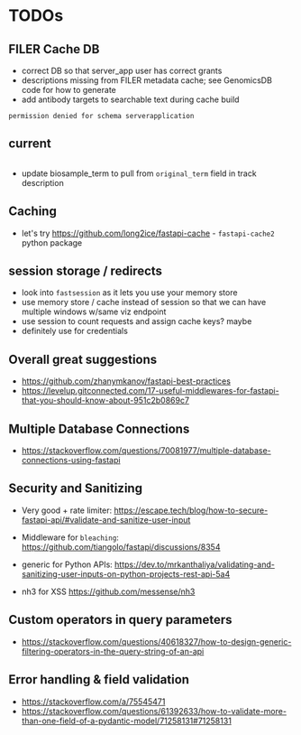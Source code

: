 # TODOs

## FILER Cache DB

* correct DB so that server_app user has correct grants
* descriptions missing from FILER metadata cache; see GenomicsDB code for how to generate
* add antibody targets to searchable text during cache build

```log
permission denied for schema serverapplication
```

## current

```log
```

* update biosample_term to pull from `original_term` field in track description

## Caching

* let's try <https://github.com/long2ice/fastapi-cache> - `fastapi-cache2` python package

## session storage / redirects

* look into `fastsession` as it lets you use your memory store
* use memory store / cache instead of session so that we can have multiple windows w/same viz endpoint
* use session to count requests and assign cache keys? maybe
* definitely use for credentials

## Overall great suggestions

* <https://github.com/zhanymkanov/fastapi-best-practices>
* <https://levelup.gitconnected.com/17-useful-middlewares-for-fastapi-that-you-should-know-about-951c2b0869c7>

## Multiple Database Connections

* <https://stackoverflow.com/questions/70081977/multiple-database-connections-using-fastapi>

## Security and Sanitizing

* Very good + rate limiter: <https://escape.tech/blog/how-to-secure-fastapi-api/#validate-and-sanitize-user-input>
* Middleware for `bleaching`: https://github.com/tiangolo/fastapi/discussions/8354
* generic for Python APIs: https://dev.to/mrkanthaliya/validating-and-sanitizing-user-inputs-on-python-projects-rest-api-5a4

* nh3 for XSS <https://github.com/messense/nh3>

## Custom operators in query parameters

* <https://stackoverflow.com/questions/40618327/how-to-design-generic-filtering-operators-in-the-query-string-of-an-api>

## Error handling & field validation

* <https://stackoverflow.com/a/75545471>
* <https://stackoverflow.com/questions/61392633/how-to-validate-more-than-one-field-of-a-pydantic-model/71258131#71258131>
